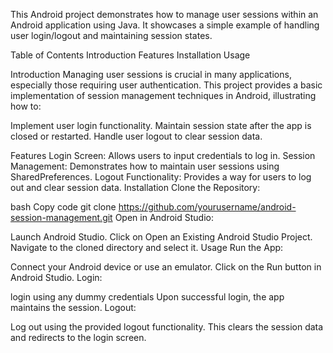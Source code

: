 This Android project demonstrates how to manage user sessions within an Android application using Java. It showcases a simple example of handling user login/logout and maintaining session states.

Table of Contents
Introduction
Features
Installation
Usage

Introduction
Managing user sessions is crucial in many applications, especially those requiring user authentication. This project provides a basic implementation of session management techniques in Android, illustrating how to:

Implement user login functionality.
Maintain session state after the app is closed or restarted.
Handle user logout to clear session data.

Features
Login Screen: Allows users to input credentials to log in.
Session Management: Demonstrates how to maintain user sessions using SharedPreferences.
Logout Functionality: Provides a way for users to log out and clear session data.
Installation
Clone the Repository:

bash
Copy code
git clone https://github.com/yourusername/android-session-management.git
Open in Android Studio:

Launch Android Studio.
Click on Open an Existing Android Studio Project.
Navigate to the cloned directory and select it.
Usage
Run the App:

Connect your Android device or use an emulator.
Click on the Run button in Android Studio.
Login:

login using any dummy credentials
Upon successful login, the app maintains the session.
Logout:

Log out using the provided logout functionality.
This clears the session data and redirects to the login screen.
